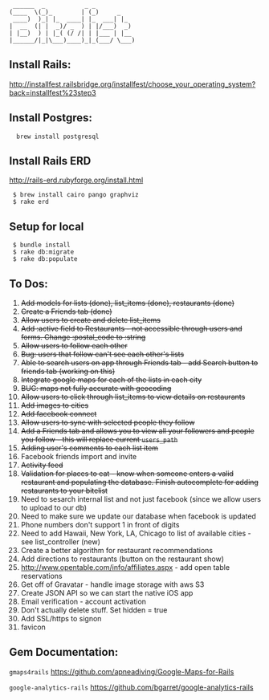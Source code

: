      ______  _           _ _
    (____  \(_)_        | (_)     _
     ____)  )_| |_  ____| |_  ___| |_
    |  __  (| |  _)/ _  ) | |/___)  _)
    | |__)  ) | |_( (/ /| | |___ | |__
    |______/|_|\___)____)_|_(___/ \___)


Install Rails:
----------------
http://installfest.railsbridge.org/installfest/choose_your_operating_system?back=installfest%23step3


Install Postgres:
-----------------
      brew install postgresql

Install Rails ERD
-----------------
http://rails-erd.rubyforge.org/install.html

     $ brew install cairo pango graphviz
     $ rake erd

Setup for local
---------------
     $ bundle install
     $ rake db:migrate
     $ rake db:populate

To Dos:
--------

1. ~~Add models for lists (done), list_items (done), restaurants (done)~~
2. ~~Create a Friends tab (done)~~
2. ~~Allow users to create and delete list_items~~
2. ~~Add :active field to Restaurants - not accessible through users and forms. Change :postal_code to :string~~
2. ~~Allow users to follow each other~~
2. ~~Bug: users that follow can't see each other's lists~~
3. ~~Able to search users on app through Friends tab - add Search button to friends tab (working on this)~~
4. ~~Integrate google maps for each of the lists in each city~~
5. ~~BUG: maps not fully accurate with geocoding~~
2. ~~Allow users to click through list_items to view details on restaurants~~
6. ~~Add images to cities~~
4. ~~Add facebook connect~~ 
3. ~~Allow users to sync with selected people they follow~~
4. ~~Add a Friends tab and allows you to view all your followers and people you follow - this will replace current `users_path`~~
4. ~~Adding user's comments to each list item~~
3. Facebook friends import and invite
3. ~~Activity feed~~
2. ~~Validation for places to eat - know when someone enters a valid restaurant and populating the database. Finish autocomplete for adding restaurants to your bitelist~~
2. Need to sesarch internal list and not just facebook (since we allow users to upload to our db)
2. Need to make sure we update our database when facebook is updated
2. Phone numbers don't support 1 in front of digits
2. Need to add Hawaii, New York, LA, Chicago to list of available cities - see list_controller (new)
4. Create a better algorithm for restaurant recommendations
2. Add directions to restaurants (button on the restaurant show)
2. http://www.opentable.com/info/affiliates.aspx - add open table reservations
5. Get off of Gravatar - handle image storage with aws S3
2. Create JSON API so we can start the native iOS app
2. Email verification - account activation
4. Don't actually delete stuff. Set hidden = true
2. Add SSL/https to signon
3. favicon

Gem Documentation:
-------------------
`gmaps4rails` https://github.com/apneadiving/Google-Maps-for-Rails

`google-analytics-rails` https://github.com/bgarret/google-analytics-rails
